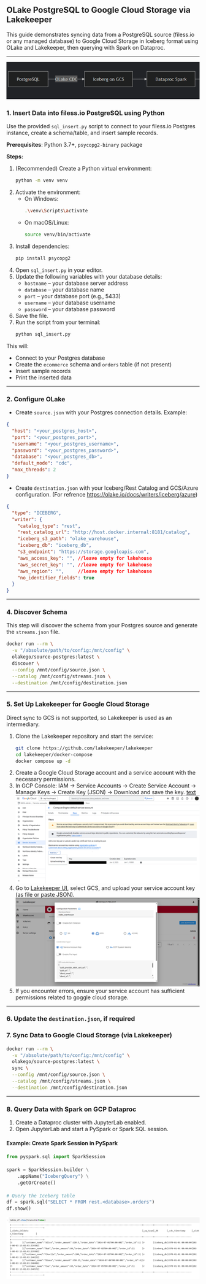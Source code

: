 
## OLake PostgreSQL to Google Cloud Storage via Lakekeeper
This guide demonstrates syncing data from a PostgreSQL source (filess.io or any managed database) to Google Cloud Storage in Iceberg format using OLake and Lakekeeper, then querying with Spark on Dataproc.

---

![alt text](images/diagram.png)

### 1. Insert Data into filess.io PostgreSQL using Python

Use the provided `sql_insert.py` script to connect to your filess.io Postgres instance, create a schema/table, and insert sample records.

**Prerequisites**: Python 3.7+, `psycopg2-binary` package

**Steps:**

1. (Recommended) Create a Python virtual environment:
   ```bash
   python -m venv venv
   ```
2. Activate the environment:
   - On Windows:
     ```bash
     .\venv\Scripts\activate
     ```
   - On macOS/Linux:
     ```bash
     source venv/bin/activate
     ```
3. Install dependencies:
   ```bash
   pip install psycopg2
   ```
4. Open `sql_insert.py` in your editor.
5. Update the following variables with your database details:
   - `hostname` – your database server address
   - `database` – your database name
   - `port` – your database port (e.g., 5433)
   - `username` – your database username
   - `password` – your database password
6. Save the file.
7. Run the script from your terminal:
   ```bash
   python sql_insert.py
   ```
This will:
- Connect to your Postgres database
- Create the `ecommerce` schema and `orders` table (if not present)
- Insert sample records
- Print the inserted data

---

### 2. Configure OLake

- Create `source.json` with your Postgres connection details. Example:

```json
{
  "host": "<your_postgres_host>",
  "port": "<your_postgres_port>",
  "username": "<your_postgres_username>",
  "password": "<your_postgres_password>",
  "database": "<your_postgres_db>",
  "default_mode": "cdc",
  "max_threads": 2
}
```

- Create `destination.json` with your Iceberg/Rest Catalog and GCS/Azure configuration.
  (For refrence https://olake.io/docs/writers/iceberg/azure)

```json
{
  "type": "ICEBERG",
  "writer": {
    "catalog_type": "rest",
    "rest_catalog_url": "http://host.docker.internal:8181/catalog",
    "iceberg_s3_path": "olake_warehouse",
    "iceberg_db": "iceberg_db",
    "s3_endpoint": "https://storage.googleapis.com",
    "aws_access_key": "", //leave empty for lakehouse
    "aws_secret_key": "", //leave empty for lakehouse
    "aws_region": "",     //leave empty for lakehouse
    "no_identifier_fields": true
  }
}
```

---

### 4. Discover Schema

This step will discover the schema from your Postgres source and generate the `streams.json` file.

```bash
docker run --rm \
  -v "/absolute/path/to/config:/mnt/config" \
  olakego/source-postgres:latest \
  discover \
  --config /mnt/config/source.json \
  --catalog /mnt/config/streams.json \
  --destination /mnt/config/destination.json
```

---

### 5. Set Up Lakekeeper for Google Cloud Storage

Direct sync to GCS is not supported, so Lakekeeper is used as an intermediary.

1. Clone the Lakekeeper repository and start the service:
   ```bash
   git clone https://github.com/lakekeeper/lakekeeper
   cd lakekeeper/docker-compose
   docker compose up -d
   ```
2. Create a Google Cloud Storage account and a service account with the necessary permissions.
3. In GCP Console: IAM → Service Accounts → Create Service Account → Manage Keys → Create Key (JSON) → Download and save the key.
[text](readme.md) ![text](images/gcs.png)
4. Go to [Lakekeeper UI](http://localhost:8181/ui/warehouse), select GCS, and upload your service account key (as file or paste JSON).
![alt text](images/lakekeeper.png)
5. If you encounter errors, ensure your service account has sufficient permissions related to goggle cloud storage.

---

### 6. Update the `destination.json`, if required

### 7. Sync Data to Google Cloud Storage (via Lakekeeper)

```bash
docker run --rm \
  -v "/absolute/path/to/config:/mnt/config" \
  olakego/source-postgres:latest \
  sync \
  --config /mnt/config/source.json \
  --catalog /mnt/config/streams.json \
  --destination /mnt/config/destination.json
```

---

### 8. Query Data with Spark on GCP Dataproc

1. Create a Dataproc cluster with JupyterLab enabled.
2. Open JupyterLab and start a PySpark or Spark SQL session.

#### Example: Create Spark Session in PySpark

```python
from pyspark.sql import SparkSession

spark = SparkSession.builder \
    .appName("IcebergQuery") \
    .getOrCreate()

# Query the Iceberg table
df = spark.sql("SELECT * FROM rest.<database>.orders")
df.show()
```
![alt text](images/image.png)
